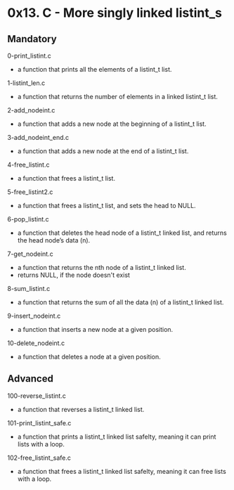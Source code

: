 # 0x13. C - More singly linked listint_s

## Mandatory

0-print_listint.c

- a function that prints all the elements of a listint_t list.

1-listint_len.c

- a function that returns the number of elements in a linked listint_t list.

2-add_nodeint.c

- a function that adds a new node at the beginning of a listint_t list.

3-add_nodeint_end.c

- a function that adds a new node at the end of a listint_t list.

4-free_listint.c

- a function that frees a listint_t list.

5-free_listint2.c

- a function that frees a listint_t list, and sets the head to NULL.

6-pop_listint.c

- a function that deletes the head node of a listint_t linked list, and returns
  the head node’s data (n).

7-get_nodeint.c

- a function that returns the nth node of a listint_t linked list.
- returns NULL, if the node doesn't exist

8-sum_listint.c

- a function that returns the sum of all the data (n) of a listint_t linked list.

9-insert_nodeint.c

- a function that inserts a new node at a given position.

10-delete_nodeint.c

- a function that deletes a node at a given position.

## Advanced

100-reverse_listint.c

- a function that reverses a listint_t linked list.

101-print_listint_safe.c

- a function that prints a listint_t linked list safelty, meaning it can print
  lists with a loop.

102-free_listint_safe.c

- a function that frees a listint_t linked list safelty, meaning it can free
  lists with a loop.
